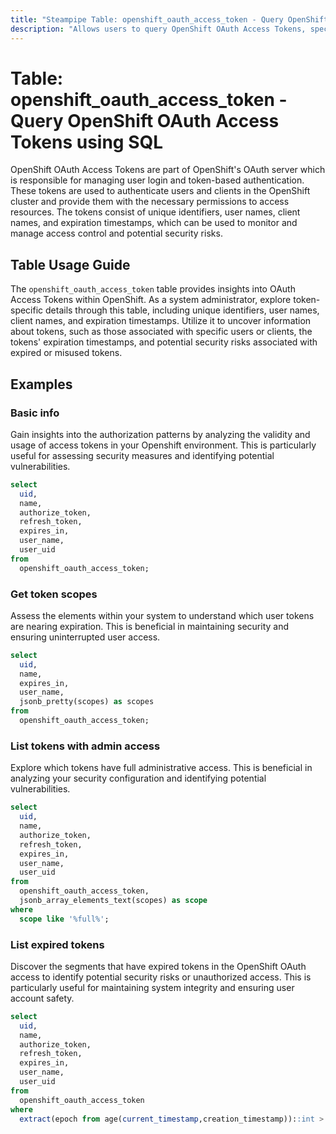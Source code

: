 ```yaml
---
title: "Steampipe Table: openshift_oauth_access_token - Query OpenShift OAuth Access Tokens using SQL"
description: "Allows users to query OpenShift OAuth Access Tokens, specifically the unique identifiers, user names, client names, and expiration timestamps, providing insights into access control and potential security risks."
---
```


# Table: openshift_oauth_access_token - Query OpenShift OAuth Access Tokens using SQL

OpenShift OAuth Access Tokens are part of OpenShift's OAuth server which is responsible for managing user login and token-based authentication. These tokens are used to authenticate users and clients in the OpenShift cluster and provide them with the necessary permissions to access resources. The tokens consist of unique identifiers, user names, client names, and expiration timestamps, which can be used to monitor and manage access control and potential security risks.

## Table Usage Guide

The `openshift_oauth_access_token` table provides insights into OAuth Access Tokens within OpenShift. As a system administrator, explore token-specific details through this table, including unique identifiers, user names, client names, and expiration timestamps. Utilize it to uncover information about tokens, such as those associated with specific users or clients, the tokens' expiration timestamps, and potential security risks associated with expired or misused tokens.

## Examples

### Basic info
Gain insights into the authorization patterns by analyzing the validity and usage of access tokens in your Openshift environment. This is particularly useful for assessing security measures and identifying potential vulnerabilities.

```sql
select
  uid,
  name,
  authorize_token,
  refresh_token,
  expires_in,
  user_name,
  user_uid
from
  openshift_oauth_access_token;
```

### Get token scopes
Assess the elements within your system to understand which user tokens are nearing expiration. This is beneficial in maintaining security and ensuring uninterrupted user access.

```sql
select
  uid,
  name,
  expires_in,
  user_name,
  jsonb_pretty(scopes) as scopes
from
  openshift_oauth_access_token;
```

### List tokens with admin access
Explore which tokens have full administrative access. This is beneficial in analyzing your security configuration and identifying potential vulnerabilities.

```sql
select
  uid,
  name,
  authorize_token,
  refresh_token,
  expires_in,
  user_name,
  user_uid
from
  openshift_oauth_access_token,
  jsonb_array_elements_text(scopes) as scope
where
  scope like '%full%';
```

### List expired tokens
Discover the segments that have expired tokens in the OpenShift OAuth access to identify potential security risks or unauthorized access. This is particularly useful for maintaining system integrity and ensuring user account safety.

```sql
select
  uid,
  name,
  authorize_token,
  refresh_token,
  expires_in,
  user_name,
  user_uid
from
  openshift_oauth_access_token
where
  extract(epoch from age(current_timestamp,creation_timestamp))::int > expires_in;
```